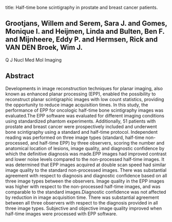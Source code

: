 title: Half-time bone scintigraphy in prostate and breast cancer patients.

## Grootjans, Willem and Serem, Sara J. and Gomes, Monique I. and Heijmen, Linda and Bulten, Ben F. and Mijnheere, Eddy P. and Hermsen, Rick and VAN DEN Broek, Wim J.
Q J Nucl Med Mol Imaging


## Abstract
Developments in image reconstruction techniques for planar imaging, also known as enhanced planar processing (EPP), enabled the possibility to reconstruct planar scintigraphic images with low count statistics, providing the opportunity to reduce image acquisition times. In this study, the performance of EPP for oncologic half-time bone scintigraphy images was evaluated.The EPP software was evaluated for different imaging conditions using standardized phantom experiments. Additionally, 51 patients with prostate and breast cancer were prospectively included and underwent bone scintigraphy using a standard and half-time protocol. Independent reading was performed on three image types (standard, half-time non-processed, and half-time EPP) by three observers, scoring the number and anatomical location of lesions, image quality, and diagnostic confidence by which the definitive diagnosis was made.EPP images had improved contrast and lower noise levels compared to the non-processed half-time images. It was determined that EPP images acquired at double scan speed had similar image quality to the standard non-processed images. There was substantial agreement with respect to diagnosis and diagnostic confidence based on all three image types between the observers. Image quality in the EPP images was higher with respect to the non-processed half-time images, and was comparable to the standard images.Diagnostic confidence was not affected by reduction in image acquisition time. There was substantial agreement between all three observers with respect to the diagnosis provided in all three image types. Subjective and objective image quality improved when half-time images were processed with EPP software.

